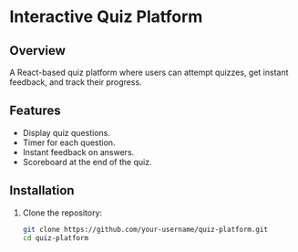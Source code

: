 # Interactive Quiz Platform

## Overview
A React-based quiz platform where users can attempt quizzes, get instant feedback, and track their progress.

## Features
- Display quiz questions.
- Timer for each question.
- Instant feedback on answers.
- Scoreboard at the end of the quiz.

## Installation
1. Clone the repository:
   ```bash
   git clone https://github.com/your-username/quiz-platform.git
   cd quiz-platform